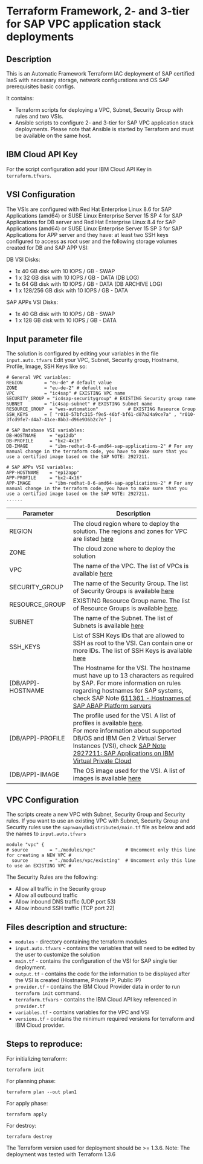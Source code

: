 # Terraform Framework,  2- and 3-tier for SAP VPC application stack deployments


## Description
This is an Automatic Framework Terraform IAC deployment of SAP certified IaaS with necessary storage, network configurations and OS SAP prerequisites basic configs.

It contains:  
- Terraform scripts for deploying a VPC, Subnet, Security Group with rules and two VSIs.
- Ansible scripts to configure 2- and 3-tier for SAP VPC application stack deployments.
Please note that Ansible is started by Terraform and must be available on the same host.

## IBM Cloud API Key
For the script configuration add your IBM Cloud API Key in `terraform.tfvars`.

## VSI Configuration
The VSIs are configured with Red Hat Enterprise Linux 8.6 for SAP Applications (amd64) or SUSE Linux Enterprise Server 15 SP 4 for SAP Applications for DB server and Red Hat Enterprise Linux 8.4 for SAP Applications (amd64) or SUSE Linux Enterprise Server 15 SP 3 for SAP Applications for APP server and they have: at least two SSH keys configured to access as root user and the following storage volumes created for DB and SAP APP VSI:

DB VSI Disks:
- 1x 40 GB disk with 10 IOPS / GB - SWAP
- 1 x 32 GB disk with 10 IOPS / GB - DATA (DB LOG)
- 1x 64 GB disk with 10 IOPS / GB - DATA (DB ARCHIVE LOG)
- 1 x 128/256 GB disk with 10 IOPS / GB - DATA

SAP APPs VSI Disks:
- 1x 40 GB disk with 10 IOPS / GB - SWAP
- 1 x 128 GB disk with 10 IOPS / GB - DATA


## Input parameter file
The solution is configured by editing your variables in the file `input.auto.tfvars`
Edit your VPC, Subnet, Security group, Hostname, Profile, Image, SSH Keys like so:
```shell
# General VPC variables:
REGION        = "eu-de" # default value
ZONE          = "eu-de-2" # default value
VPC           = "ic4sap" # EXISTING VPC name
SECURITY_GROUP = "ic4sap-securitygroup" # EXISTING Security group name
SUBNET        = "ic4sap-subnet" # EXISTING Subnet name
RESOURCE_GROUP  = "wes-automation"           # EXISTING Resource Group
SSH_KEYS      = [ "r010-57bfc315-f9e5-46bf-bf61-d87a24a9ce7a" , "r010-3fcd9fe7-d4a7-41ce-8bb3-d96e936b2c7e" ]

# SAP Database VSI variables:
DB-HOSTNAME		= "ep12db"
DB-PROFILE		= "bx2-4x16"
DB-IMAGE		= "ibm-redhat-8-6-amd64-sap-applications-2" # For any manual change in the terraform code, you have to make sure that you use a certified image based on the SAP NOTE: 2927211.

# SAP APPs VSI variables:
APP-HOSTNAME	= "ep12app"
APP-PROFILE		= "bx2-4x16"
APP-IMAGE		= "ibm-redhat-8-6-amd64-sap-applications-2" # For any manual change in the terraform code, you have to make sure that you use a certified image based on the SAP NOTE: 2927211.
......
```

Parameter | Description
----------|------------
REGION | The cloud region where to deploy the solution. The regions and zones for VPC are listed [here](https://cloud.ibm.com/docs/containers?topic=containers-regions-and-zones#zones-vpc)
ZONE | The cloud zone where to deploy the solution
VPC | The name of the VPC. The list of VPCs is available [here](https://cloud.ibm.com/vpc-ext/network/vpcs)
SECURITY_GROUP | The name of the Security Group. The list of Security Groups is available [here](https://cloud.ibm.com/vpc-ext/network/securityGroups)
RESOURCE_GROUP | EXISTING Resource Group name. The list of Resource Groups is available [here](https://cloud.ibm.com/account/resource-groups).
SUBNET | The name of the Subnet. The list of Subnets is available [here](https://cloud.ibm.com/vpc-ext/network/subnets)
SSH_KEYS | List of SSH Keys IDs that are allowed to SSH as root to the VSI. Can contain one or more IDs. The list of SSH Keys is available [here](https://cloud.ibm.com/vpc-ext/compute/sshKeys)
[DB/APP]-HOSTNAME | The Hostname for the VSI. The hostname must have up to 13 characters as required by SAP. For more information on rules regarding hostnames for SAP systems, check SAP Note [611361 - Hostnames of SAP ABAP Platform servers](https://launchpad.support.sap.com/#/notes/%20611361)
[DB/APP]-PROFILE | The profile used for the VSI. A list of profiles is available [here](https://cloud.ibm.com/docs/vpc?topic=vpc-profiles).<br> For more information about supported DB/OS and IBM Gen 2 Virtual Server Instances (VSI), check [SAP Note 2927211: SAP Applications on IBM Virtual Private Cloud](https://launchpad.support.sap.com/#/notes/2927211)
[DB/APP]-IMAGE | The OS image used for the VSI. A list of images is available [here](https://cloud.ibm.com/docs/vpc?topic=vpc-about-images)

## VPC Configuration

The scripts create a new VPC with Subnet, Security Group and Security rules.
If you want to use an existing VPC with Subnet, Security Group and Security rules use the `sapnwanydbdistributed/main.tf` file as below and add the names to `input.auto.tfvars`

```shell
module "vpc" {
# source		= "./modules/vpc"   		# Uncomment only this line for creating a NEW VPC #
  source		= "./modules/vpc/existing"	# Uncomment only this line to use an EXISTING VPC #

 ```

The Security Rules are the following:
- Allow all traffic in the Security group
- Allow all outbound traffic
- Allow inbound DNS traffic (UDP port 53)
- Allow inbound SSH traffic (TCP port 22)



## Files description and structure:
 - `modules` - directory containing the terraform modules
 - `input.auto.tfvars` - contains the variables that will need to be edited by the user to customize the solution
 - `main.tf` - contains the configuration of the VSI for SAP single tier deployment.
 - `output.tf` - contains the code for the information to be displayed after the VSI is created (Hostname, Private IP, Public IP)
 - `provider.tf` - contains the IBM Cloud Provider data in order to run `terraform init` command.
 - `terraform.tfvars` - contains the IBM Cloud API key referenced in `provider.tf`
 - `variables.tf` - contains variables for the VPC and VSI
 - `versions.tf` - contains the minimum required versions for terraform and IBM Cloud provider.




## Steps to reproduce:

For initializing terraform:

```shell
terraform init
```

For planning phase:

```shell
terraform plan --out plan1
```

For apply phase:

```shell
terraform apply
```

For destroy:

```shell
terraform destroy
```
The Terraform version used for deployment should be >= 1.3.6. 
Note: The deployment was tested with Terraform 1.3.6

